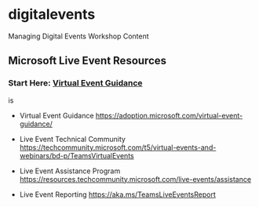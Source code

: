 # digitalevents
Managing Digital Events Workshop Content
## Microsoft Live Event Resources

### Start Here: [Virtual Event Guidance](https://adoption.microsoft.com/virtual-event-guidance/ "Virtual Event Guidance")

 is 

- Virtual Event Guidance
https://adoption.microsoft.com/virtual-event-guidance/

- Live Event Technical Community
https://techcommunity.microsoft.com/t5/virtual-events-and-webinars/bd-p/TeamsVirtualEvents

- Live Event Assistance Program
https://resources.techcommunity.microsoft.com/live-events/assistance

- Live Event Reporting
https://aka.ms/TeamsLiveEventsReport

